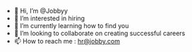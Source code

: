 - 👋 Hi, I’m @Jobbyy
- 👀 I’m interested in hiring
- 🌱 I’m currently learning how to find you
- 💞️ I’m looking to collaborate on creating successful careers
- 📫 How to reach me : hr@jobby.com

<!---
Jobbyy/Jobbyy is a ✨ special ✨ repository because its `README.md` (this file) appears on your GitHub profile.
You can click the Preview link to take a look at your changes.
--->
